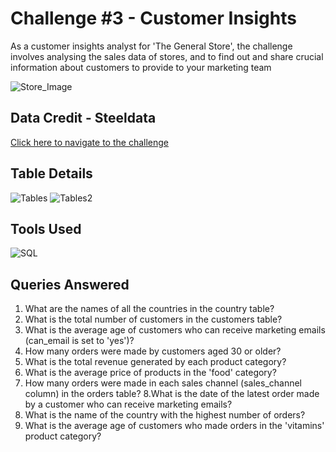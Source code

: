 
# Challenge #3 - Customer Insights

As a customer insights analyst for 'The General Store', the challenge involves analysing the sales data of stores, and to 
find out and share crucial information about customers to provide to your marketing team

![Store_Image](https://www.steeldata.org.uk/sql3.jpg)




## Data Credit - Steeldata

[Click here to navigate to the challenge ](https://www.steeldata.org.uk/sql3.html)
## Table Details

![Tables](https://www.steeldata.org.uk/sql3tables1.png)
![Tables2](https://www.steeldata.org.uk/sql3tables2.png)




## Tools Used

![SQL](https://www.bconcepts.pt/wp-content/uploads/2020/11/Microsoft-SQL-Server.png)
## Queries Answered

1. What are the names of all the countries in the country table?
2. What is the total number of customers in the customers table?
3. What is the average age of customers who can receive marketing emails (can_email is set to 'yes')?
4. How many orders were made by customers aged 30 or older?
5. What is the total revenue generated by each product category?
6. What is the average price of products in the 'food' category?
7. How many orders were made in each sales channel (sales_channel column) in the orders table?
8.What is the date of the latest order made by a customer who can receive marketing emails?
9. What is the name of the country with the highest number of orders?
10. What is the average age of customers who made orders in the 'vitamins' product category?
